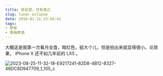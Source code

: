 ```yaml
---
title: 癸丑望，月有食之
slug: lunar eclipse
date: 2018-01-31 23:54:41
tags:
- 随笔
- 青梅煮酒
---
```

大概这是我第一次看月全食，暗红色，挺大个儿，但是拍出来就显得很小。论效果， iPhone X 还不如几年前的 LX5 。

![2023-08-25-11-32-18-E9217241-82D8-4B12-8327-48DC8D947709_1_105_c](https://raw.githubusercontent.com/xbot/image-hosting/master/blog/2023-08-25-11-32-18-E9217241-82D8-4B12-8327-48DC8D947709_1_105_c.jpeg)
